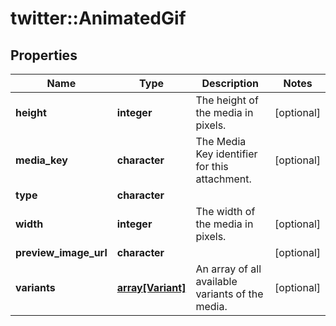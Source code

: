 # twitter::AnimatedGif


## Properties
Name | Type | Description | Notes
------------ | ------------- | ------------- | -------------
**height** | **integer** | The height of the media in pixels. | [optional] 
**media_key** | **character** | The Media Key identifier for this attachment. | [optional] 
**type** | **character** |  | 
**width** | **integer** | The width of the media in pixels. | [optional] 
**preview_image_url** | **character** |  | [optional] 
**variants** | [**array[Variant]**](Variant.md) | An array of all available variants of the media. | [optional] 


